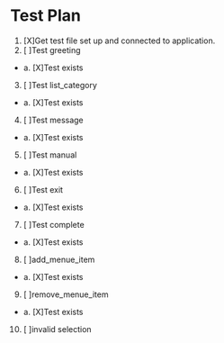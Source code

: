 # Test Plan
1. [X]Get test file set up and connected to application.
2. [ ]Test greeting
- a. [X]Test exists
3. [ ]Test list_category
- a. [X]Test exists
4. [ ]Test message
- a. [X]Test exists
5. [ ]Test manual
- a. [X]Test exists
6. [ ]Test exit
- a. [X]Test exists
7. [ ]Test complete
- a. [X]Test exists
8. [ ]add_menue_item
- a. [X]Test exists
9. [ ]remove_menue_item
- a. [X]Test exists
10. [ ]invalid selection